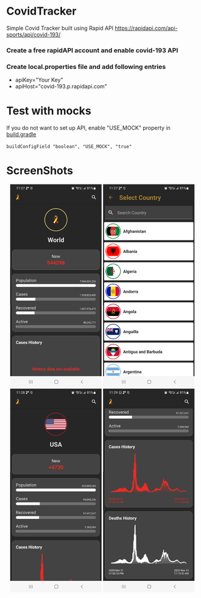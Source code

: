 # CovidTracker
Simple Covid Tracker built using Rapid API
https://rapidapi.com/api-sports/api/covid-193/

### Create a free rapidAPI account and enable covid-193 API

### Create local.properties file and add following entries
* apiKey="Your Key"
* apiHost="covid-193.p.rapidapi.com"

# Test with mocks
If you do not want to set up API, enable "USE_MOCK" property in [build.gradle](app/build.gradle)

`buildConfigField "boolean", "USE_MOCK", "true"`

# ScreenShots
<div align="center">
    <img src="/screenshots/world.png" width="240px"</img> 
    <img src="/screenshots/select_country.png" width="240px"</img>
    <img src="/screenshots/country_statistics.png" width="240px"</img>
    <img src="/screenshots/historical_data.png" width="240px"</img>
</div>
